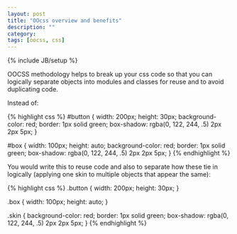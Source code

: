 ```yaml
---
layout: post
title: "OOcss overview and benefits"
description: ""
category: 
tags: [oocss, css]
---
```

{% include JB/setup %}

OOCSS methodology helps to break up your css code so that you can logically separate objects into modules and classes for reuse and to avoid duplicating code.

Instead of:

{% highlight css %}
#button {
  width: 200px;
  height: 30px;
  background-color: red;
  border: 1px solid green;
  box-shadow: rgba(0, 122, 244, .5) 2px 2px 5px;
}

#box {
  width: 100px;
  height: auto;
  background-color: red;
  border: 1px solid green;
  box-shadow: rgba(0, 122, 244, .5) 2px 2px 5px;
}
{% endhighlight %}


You would write this to reuse code and also to separate how these tie in logically (applying one skin to multiple objects that appear the same):

{% highlight css %}
.button {
  width: 200px;
  height: 30px;
}

.box {
  width: 100px;
  height: auto;
}

.skin {
  background-color: red;
  border: 1px solid green;
  box-shadow: rgba(0, 122, 244, .5) 2px 2px 5px;
}
{% endhighlight %}


